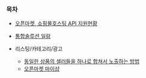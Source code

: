
### 목차

- [오픈마켓, 쇼핑몰호스팅 API 지원현황](API.md)

- [통합솔루션 일람](통합솔루션.md)

- 리스팅/카테고리/광고
    - [동일한 상품의 셀러들을 하나로 합쳐서 노출하는 방법](동일한%20상품의%20셀러들을%20하나로%20합쳐서%20노출.md)
    - [오픈마켓 마이샵](오픈마켓%20마이샵.md)